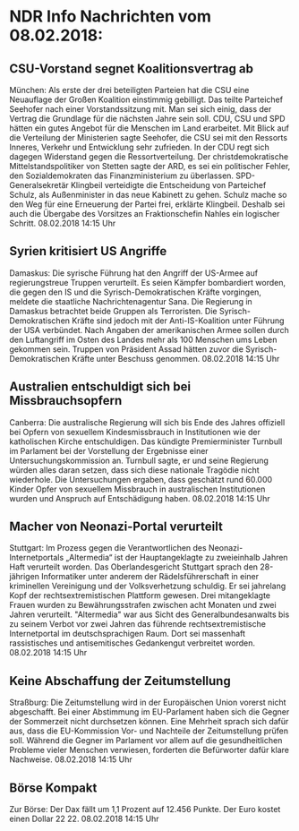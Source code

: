 # NDR Info Nachrichten vom 08.02.2018:


## CSU-Vorstand segnet Koalitionsvertrag ab
München: Als erste der drei beteiligten Parteien hat die CSU eine Neuauflage der Großen Koalition einstimmig gebilligt. Das teilte Parteichef Seehofer nach einer Vorstandssitzung mit. Man sei sich einig, dass der Vertrag die Grundlage für die nächsten Jahre sein soll. CDU, CSU und SPD hätten ein gutes Angebot für die Menschen im Land erarbeitet. Mit Blick auf die Verteilung der Ministerien sagte Seehofer, die CSU sei mit den Ressorts Inneres, Verkehr und Entwicklung sehr zufrieden. In der CDU regt sich dagegen Widerstand gegen die Ressortverteilung. Der christdemokratische Mittelstandspolitiker von Stetten sagte der ARD, es sei ein politischer Fehler, den Sozialdemokraten das Finanzministerium zu überlassen. SPD-Generalsekretär Klingbeil verteidigte die Entscheidung von Parteichef Schulz, als Außenminister in das neue Kabinett zu gehen. Schulz mache so den Weg für eine Erneuerung der Partei frei, erklärte Klingbeil. Deshalb sei auch die Übergabe des Vorsitzes an Fraktionschefin Nahles ein logischer Schritt. 08.02.2018 14:15 Uhr 

## Syrien kritisiert US Angriffe
Damaskus: Die syrische Führung hat den Angriff der US-Armee auf regierungstreue Truppen verurteilt. Es seien Kämpfer bombardiert worden, die gegen den IS und die Syrisch-Demokratischen Kräfte vorgingen, meldete die staatliche Nachrichtenagentur Sana. Die Regierung in Damaskus betrachtet beide Gruppen als Terroristen. Die Syrisch-Demokratischen Kräfte sind jedoch mit der Anti-IS-Koalition unter Führung der USA verbündet. Nach Angaben der amerikanischen Armee sollen durch den Luftangriff im Osten des Landes mehr als 100 Menschen ums Leben gekommen sein. Truppen von Präsident Assad hätten zuvor die Syrisch-Demokratischen Kräfte unter Beschuss genommen. 08.02.2018 14:15 Uhr 

## Australien entschuldigt sich bei Missbrauchsopfern
Canberra: Die australische Regierung will sich bis Ende des Jahres offiziell bei Opfern von sexuellem Kindesmissbrauch in Institutionen wie der katholischen Kirche entschuldigen. Das kündigte Premierminister Turnbull im Parlament bei der Vorstellung der Ergebnisse einer Untersuchungskommission an. Turnbull sagte, er und seine Regierung würden alles daran setzen, dass sich diese nationale Tragödie nicht wiederhole. Die Untersuchungen ergaben, dass geschätzt rund 60.000 Kinder Opfer von sexuellem Missbrauch in australischen Institutionen wurden und Anspruch auf Entschädigung haben. 08.02.2018 14:15 Uhr 

## Macher von Neonazi-Portal verurteilt
Stuttgart:	Im Prozess gegen die Verantwortlichen des Neonazi-Internetportals „Altermedia“ ist der Hauptangeklagte zu zweieinhalb Jahren Haft verurteilt worden. Das Oberlandesgericht Stuttgart sprach den 28-jährigen Informatiker unter anderem der Rädelsführerschaft in einer kriminellen Vereinigung und der Volksverhetzung schuldig. Er sei jahrelang Kopf der rechtsextremistischen Plattform gewesen. Drei mitangeklagte Frauen wurden zu Bewährungsstrafen zwischen acht Monaten und zwei Jahren verurteilt. "Altermedia" war aus Sicht des Generalbundesanwalts bis zu seinem Verbot vor zwei Jahren das führende rechtsextremistische Internetportal im deutschsprachigen Raum. Dort sei massenhaft rassistisches und antisemitisches Gedankengut verbreitet worden. 08.02.2018 14:15 Uhr 

## Keine Abschaffung der Zeitumstellung
Straßburg: Die Zeitumstellung wird in der Europäischen Union vorerst nicht abgeschafft. Bei einer Abstimmung im EU-Parlament haben sich die Gegner der Sommerzeit nicht durchsetzen können. Eine Mehrheit sprach sich dafür aus, dass die EU-Kommission Vor- und Nachteile der Zeitumstellung prüfen soll. Während die Gegner im Parlament vor allem auf die gesundheitlichen Probleme vieler Menschen verwiesen, forderten die Befürworter dafür klare Nachweise. 08.02.2018 14:15 Uhr 

## Börse Kompakt
Zur Börse: Der Dax fällt um 1,1 Prozent auf 12.456 Punkte. Der Euro kostet einen Dollar 22 22. 08.02.2018 14:15 Uhr 
